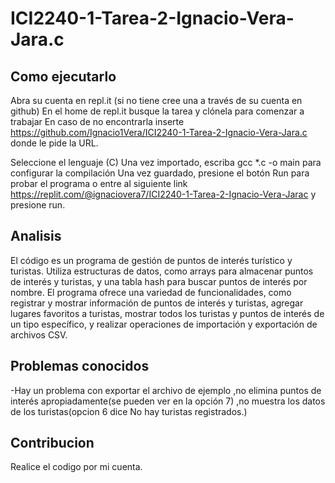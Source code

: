 # ICI2240-1-Tarea-2-Ignacio-Vera-Jara.c

## Como ejecutarlo
Abra su cuenta en repl.it (si no tiene cree una a través de su cuenta en github)
En el home de repl.it busque la tarea y clónela para comenzar a trabajar
En caso de no encontrarla inserte https://github.com/Ignacio1Vera/ICI2240-1-Tarea-2-Ignacio-Vera-Jara.c donde le pide la URL.

Seleccione el lenguaje (C) Una vez importado, escriba gcc *.c -o main para configurar la compilación Una vez guardado, presione el botón Run para probar el programa o entre al siguiente link https://replit.com/@ignaciovera7/ICI2240-1-Tarea-2-Ignacio-Vera-Jarac y presione run.

## Analisis
El código es un programa de gestión de puntos de interés turístico y turistas. Utiliza estructuras de datos, como arrays para almacenar puntos de interés y turistas, y una tabla hash para buscar puntos de interés por nombre. El programa ofrece una variedad de funcionalidades, como registrar y mostrar información de puntos de interés y turistas, agregar lugares favoritos a turistas, mostrar todos los turistas y puntos de interés de un tipo específico, y realizar operaciones de importación y exportación de archivos CSV.

## Problemas conocidos

-Hay un problema con exportar el archivo de ejemplo
,no elimina puntos de interés apropiadamente(se pueden ver en la opción 7)
,no muestra  los datos de los turistas(opcion 6 dice No hay turistas registrados.)


## Contribucion
Realice el codigo por mi cuenta.
